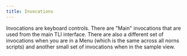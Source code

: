 ```yaml
---
title: Invocations
---
```


Invocations are keyboard controls. There are "Main" invocations that are used from the main TLI interface. There are also a different set of invocations when you are in a Menu (which is the same across all norns scripts) and another small set of invocations when in the sample view.